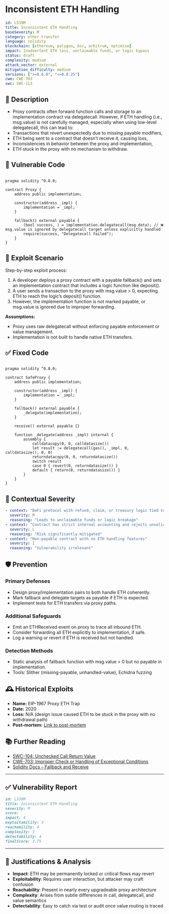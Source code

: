# Inconsistent ETH Handling

```YAML
id: LS39M
title: Inconsistent ETH Handling
baseSeverity: M
category: ether-transfer
language: solidity
blockchain: [ethereum, polygon, bsc, arbitrum, optimism]
impact: Inadvertent ETH loss, unclaimable funds, or logic bypass
status: draft
complexity: medium
attack_vector: external
mitigation_difficulty: medium
versions: [">=0.6.0", "<=0.8.25"]
cwe: CWE-703
swc: SWC-113
```

## 📝 Description

- Proxy contracts often forward function calls and storage to an implementation contract via delegatecall. However, if ETH handling (i.e., msg.value) is not carefully managed, especially when using low-level delegatecall, this can lead to:
- Transactions that revert unexpectedly due to missing payable modifiers,
- ETH being sent to a contract that doesn’t receive it, causing loss,
- Inconsistencies in behavior between the proxy and implementation,
- ETH stuck in the proxy with no mechanism to withdraw.

## 🚨 Vulnerable Code

```solidity

pragma solidity ^0.8.0;

contract Proxy {
    address public implementation;

    constructor(address _impl) {
        implementation = _impl;
    }

    fallback() external payable {
        (bool success, ) = implementation.delegatecall(msg.data); // ❌ msg.value is ignored by delegatecall target unless explicitly handled
        require(success, "Delegatecall failed");
    }
}
```

## 🧪 Exploit Scenario

Step-by-step exploit process:

1. A developer deploys a proxy contract with a payable fallback() and sets an implementation contract that includes a logic function like deposit().
2. A user sends a transaction to the proxy with msg.value > 0, expecting ETH to reach the logic’s deposit() function.
3. However, the implementation function is not marked payable, or msg.value is ignored due to improper forwarding.

**Assumptions:**

- Proxy uses raw delegatecall without enforcing payable enforcement or value management.
- Implementation is not built to handle native ETH transfers.

## ✅ Fixed Code

```solidity

pragma solidity ^0.8.0;

contract SafeProxy {
    address public implementation;

    constructor(address _impl) {
        implementation = _impl;
    }

    fallback() external payable {
        _delegate(implementation);
    }

    receive() external payable {}

    function _delegate(address _impl) internal {
        assembly {
            calldatacopy(0, 0, calldatasize())
            let result := delegatecall(gas(), _impl, 0, calldatasize(), 0, 0)
            returndatacopy(0, 0, returndatasize())
            switch result
            case 0 { revert(0, returndatasize()) }
            default { return(0, returndatasize()) }
        }
    }
}
```
## 🧭 Contextual Severity

```yaml
- context: "DeFi protocol with refund, claim, or treasury logic tied to raw ETH balance"
  severity: M
  reasoning: "Leads to unclaimable funds or logic breakage"
- context: "Contract has strict internal accounting and rejects unsolicited ETH"
  severity: L
  reasoning: "Risk significantly mitigated"
- context: "Non-payable contract with no ETH handling features"
  severity: I
  reasoning: "Vulnerability irrelevant"
```

## 🛡️ Prevention

### Primary Defenses

- Design proxy/implementation pairs to both handle ETH coherently.
- Mark fallback and delegate targets as payable if ETH is expected.
- Implement tests for ETH transfers via proxy paths.

### Additional Safeguards

- Emit an ETHReceived event on proxy to trace all inbound ETH.
- Consider forwarding all ETH explicitly to implementation, if safe.
- Log a warning or revert if ETH is received but not handled.

### Detection Methods

- Static analysis of fallback function with msg.value > 0 but no payable in implementation.
- Tools: Slither (missing-payable, unhandled-value), Echidna fuzzing

## 🕰️ Historical Exploits

- **Name:** EIP-1967 Proxy ETH Trap 
- **Date:** 2020 
- **Loss:** N/A (design issue caused ETH to be stuck in the proxy with no withdrawal path) 
- **Post-mortem:** [Link to post-mortem](https://docs.openzeppelin.com/upgrades-plugins/1.x/proxies#delegatecall-and-inheritance) 
  
## 📚 Further Reading

- [SWC-104: Unchecked Call Return Value](https://swcregistry.io/docs/SWC-104) 
- [CWE-703: Improper Check or Handling of Exceptional Conditions](https://cwe.mitre.org/data/definitions/703.html)  
- [Solidity Docs – Fallback and Receive](https://docs.soliditylang.org/en/latest/contracts.html#fallback-function) 

---

## ✅ Vulnerability Report

```markdown
id: LS39M
title: Inconsistent ETH Handling 
severity: M
score:
impact: 4      
exploitability: 3 
reachability: 4   
complexity: 3   
detectability: 4 
finalScore: 3.75
```

---

## 📄 Justifications & Analysis

- **Impact**: ETH may be permanently locked or critical flows may revert
- **Exploitability**: Requires user interaction, but attacker may craft confusion
- **Reachability**: Present in nearly every upgradeable proxy architecture
- **Complexity**: Arises from subtle differences in call, delegatecall, and value semantics
- **Detectability**: Easy to catch via test or audit once value routing is traced